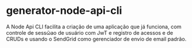 # generator-node-api-cli
A Node Api CLI facilita a criação de uma aplicação que já funciona, com controle de sessῶao de usuário com JwT e registro de acessos e de CRUDs e usando o SendGrid como gerenciador de envio de email padrão.
